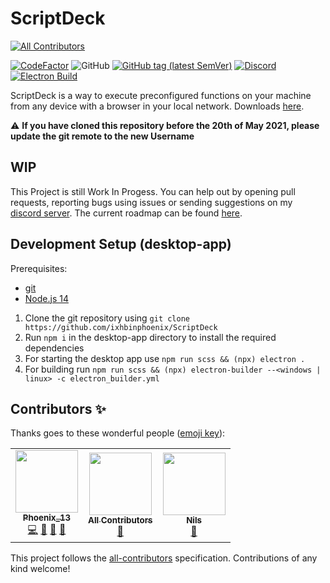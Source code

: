 # ScriptDeck

<!-- ALL-CONTRIBUTORS-BADGE:START - Do not remove or modify this section -->
[![All Contributors](https://img.shields.io/badge/all_contributors-3-orange.svg?style=flat-square)](#contributors-)
<!-- ALL-CONTRIBUTORS-BADGE:END -->

[![CodeFactor](https://www.codefactor.io/repository/github/phoenixgames-phoenix/scriptdeck/badge)](https://www.codefactor.io/repository/github/phoenixgames-phoenix/scriptdeck)
![GitHub](https://img.shields.io/github/license/PhoenixGames-Phoenix/ScriptDeck)
[![GitHub tag (latest SemVer)](https://img.shields.io/github/v/tag/PhoenixGames-Phoenix/ScriptDeck?label=version)](https://github.com/PhoenixGames-Phoenix/ScriptDeck/releases/latest)
[![Discord](https://img.shields.io/discord/396281837875625986?label=discord)](https://discord.gg/gTwuaHW)
[![Electron Build](https://github.com/PhoenixGames-Phoenix/ScriptDeck/actions/workflows/electron.yml/badge.svg)](https://github.com/PhoenixGames-Phoenix/ScriptDeck/actions/workflows/electron.yml)

ScriptDeck is a way to execute preconfigured functions on your machine from any device with a browser in your local network. Downloads [here](https://github.com/ixbinphoenix/ScriptDeck/releases/latest).

⚠ **If you have cloned this repository before the 20th of May 2021, please update the git remote to the new Username**

## WIP

This Project is still Work In Progess. You can help out by opening pull requests, reporting bugs using issues or sending suggestions on my [discord server](https://discord.gg/gTwuaHW). The current roadmap can be found [here](https://github.com/ixhbinphoenix/ScriptDeck/projects/1).

## Development Setup (desktop-app)

Prerequisites:

- [git](https://git-scm.com/)
- [Node.js 14](https://nodejs.org/en/download/)

1. Clone the git repository using `git clone https://github.com/ixhbinphoenix/ScriptDeck`
2. Run `npm i` in the desktop-app directory to install the required dependencies
3. For starting the desktop app use `npm run scss && (npx) electron .`
4. For building run `npm run scss && (npx) electron-builder --<windows | linux> -c electron_builder.yml`

## Contributors ✨

Thanks goes to these wonderful people ([emoji key](https://allcontributors.org/docs/en/emoji-key)):

<!-- ALL-CONTRIBUTORS-LIST:START - Do not remove or modify this section -->
<!-- prettier-ignore-start -->
<!-- markdownlint-disable -->
<table>
  <tr>
    <td align="center"><a href="http://PhoenixGames-Phoenix.github.io"><img src="https://avatars.githubusercontent.com/u/47122082?v=4?s=100" width="100px;" alt=""/><br /><sub><b>Phoenix_13</b></sub></a><br /><a href="https://github.com/PhoenixGames-Phoenix/ScriptDeck/commits?author=PhoenixGames-Phoenix" title="Code">💻</a> <a href="#ideas-PhoenixGames-Phoenix" title="Ideas, Planning, & Feedback">🤔</a> <a href="https://github.com/PhoenixGames-Phoenix/ScriptDeck/commits?author=PhoenixGames-Phoenix" title="Documentation">📖</a> <a href="https://github.com/PhoenixGames-Phoenix/ScriptDeck/issues?q=author%3APhoenixGames-Phoenix" title="Bug reports">🐛</a></td>
    <td align="center"><a href="https://allcontributors.org"><img src="https://avatars.githubusercontent.com/u/46410174?v=4?s=100" width="100px;" alt=""/><br /><sub><b>All Contributors</b></sub></a><br /><a href="https://github.com/PhoenixGames-Phoenix/ScriptDeck/commits?author=all-contributors" title="Documentation">📖</a></td>
    <td align="center"><a href="https://github.com/DerKeksTV"><img src="https://avatars.githubusercontent.com/u/51215873?v=4?s=100" width="100px;" alt=""/><br /><sub><b>Nils</b></sub></a><br /><a href="https://github.com/PhoenixGames-Phoenix/ScriptDeck/issues?q=author%3ADerKeksTV" title="Bug reports">🐛</a></td>
  </tr>
</table>

<!-- markdownlint-restore -->
<!-- prettier-ignore-end -->

<!-- ALL-CONTRIBUTORS-LIST:END -->

This project follows the [all-contributors](https://github.com/all-contributors/all-contributors) specification. Contributions of any kind welcome!

